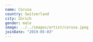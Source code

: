 ```yaml
---
name: Corusa
country: Switzerland
city: Zürich
gender: male
image: ../../images/artist/corusa.jpeg
joinDate: "2019-05-03"
---
```

